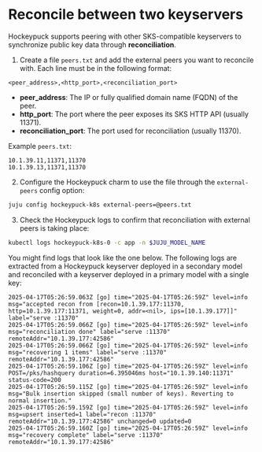 # Reconcile between two keyservers

Hockeypuck supports peering with other SKS-compatible keyservers to synchronize public key data through **reconciliation**.

1. Create a file `peers.txt` and add the external peers you want to reconcile with. Each line must be in the following format:
```
<peer_address>,<http_port>,<reconciliation_port>
```
* **peer_address**: The IP or fully qualified domain name (FQDN) of the peer.
* **http_port**: The port where the peer exposes its SKS HTTP API (usually 11371).
* **reconciliation_port**: The port used for reconciliation (usually 11370).

Example `peers.txt`:
```
10.1.39.11,11371,11370
10.1.39.13,11371,11370
```

2. Configure the Hockeypuck charm to use the file through the `external-peers` config option:
```bash
juju config hockeypuck-k8s external-peers=@peers.txt
```

3. Check the Hockeypuck logs to confirm that reconciliation with external peers is taking place:
```bash
kubectl logs hockeypuck-k8s-0 -c app -n $JUJU_MODEL_NAME
```
You might find logs that look like the one below. The following logs are extracted from a Hockeypuck keyserver deployed in a secondary model and reconciled with a keyserver deployed in a primary model with a single key:
```
2025-04-17T05:26:59.063Z [go] time="2025-04-17T05:26:59Z" level=info msg="accepted recon from [recon=10.1.39.177:11370, http=10.1.39.177:11371, weight=0, addr=<nil>, ips=[10.1.39.177]]" label="serve :11370"
2025-04-17T05:26:59.066Z [go] time="2025-04-17T05:26:59Z" level=info msg="reconciliation done" label="serve :11370" remoteAddr="10.1.39.177:42586"
2025-04-17T05:26:59.066Z [go] time="2025-04-17T05:26:59Z" level=info msg="recovering 1 items" label="serve :11370" remoteAddr="10.1.39.177:42586"
2025-04-17T05:26:59.106Z [go] time="2025-04-17T05:26:59Z" level=info POST=/pks/hashquery duration=6.395046ms host="10.1.39.140:11371" status-code=200
2025-04-17T05:26:59.115Z [go] time="2025-04-17T05:26:59Z" level=info msg="Bulk insertion skipped (small number of keys). Reverting to normal insertion."
2025-04-17T05:26:59.159Z [go] time="2025-04-17T05:26:59Z" level=info msg=upsert inserted=1 label="recon :11370" remoteAddr="10.1.39.177:42586" unchanged=0 updated=0
2025-04-17T05:26:59.160Z [go] time="2025-04-17T05:26:59Z" level=info msg="recovery complete" label="serve :11370" remoteAddr="10.1.39.177:42586"
```